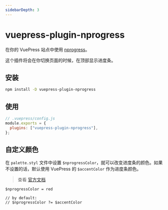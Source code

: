 ```yaml
---
sidebarDepth: 3
---
```


# vuepress-plugin-nprogress <GitHubLink repo="vuepress/vuepress-community"/>

在你的 VuePress 站点中使用 [nprogress](https://github.com/rstacruz/nprogress)。

这个插件将会在你切换页面的时候，在顶部显示进度条。

## 安装

```sh
npm install -D vuepress-plugin-nprogress
```

## 使用

```js
// .vuepress/config.js
module.exports = {
  plugins: ["vuepress-plugin-nprogress"],
};
```

## 自定义颜色

在 `palette.styl` 文件中设置 `$nprogressColor`，就可以改变进度条的颜色。如果不设置的话，默认使用 VuePress 的 `$accentColor` 作为进度条颜色。

> 查看 [官方文档](https://vuepress.vuejs.org/zh/config/#palette-styl)

```stylus
$nprogressColor = red

// by default:
// $nprogressColor ?= $accentColor
```
